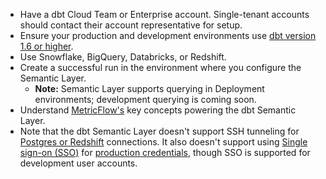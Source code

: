 - Have a dbt Cloud Team or Enterprise account. Single-tenant accounts should contact their account representative for setup.
- Ensure your production and development environments use [dbt version 1.6 or higher](/docs/dbt-versions/upgrade-dbt-version-in-cloud).
- Use Snowflake, BigQuery, Databricks, or Redshift.
-  Create a successful run in the environment where you configure the Semantic Layer. 
   - **Note:** Semantic Layer supports querying in Deployment environments; development querying is coming soon.
- Understand [MetricFlow's](/docs/build/about-metricflow) key concepts powering the dbt Semantic Layer.  
- Note that the dbt Semantic Layer doesn't support SSH tunneling for [Postgres or Redshift](/docs/cloud/connect-data-platform/connect-redshift-postgresql-alloydb) connections.  It also doesn't support using [Single sign-on (SSO)](/docs/cloud/manage-access/sso-overview) for [production credentials](/docs/dbt-cloud-apis/service-tokens#permissions-for-service-account-tokens), though SSO is supported for development user accounts.
